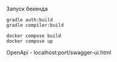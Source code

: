 Запуск бекенда 
```
gradle auth:build
gradle compiler:build

docker compose build
docker compose up
```

OpenApi - localhost:port/swagger-ui.html
